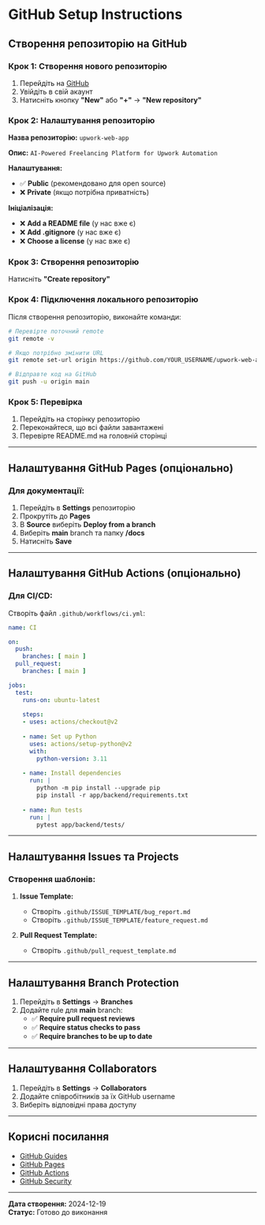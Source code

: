 # GitHub Setup Instructions

## Створення репозиторію на GitHub

### Крок 1: Створення нового репозиторію

1. Перейдіть на [GitHub](https://github.com)
2. Увійдіть в свій акаунт
3. Натисніть кнопку **"New"** або **"+"** → **"New repository"**

### Крок 2: Налаштування репозиторію

**Назва репозиторію:** `upwork-web-app`

**Опис:** `AI-Powered Freelancing Platform for Upwork Automation`

**Налаштування:**
- ✅ **Public** (рекомендовано для open source)
- ❌ **Private** (якщо потрібна приватність)

**Ініціалізація:**
- ❌ **Add a README file** (у нас вже є)
- ❌ **Add .gitignore** (у нас вже є)
- ❌ **Choose a license** (у нас вже є)

### Крок 3: Створення репозиторію

Натисніть **"Create repository"**

### Крок 4: Підключення локального репозиторію

Після створення репозиторію, виконайте команди:

```bash
# Перевірте поточний remote
git remote -v

# Якщо потрібно змінити URL
git remote set-url origin https://github.com/YOUR_USERNAME/upwork-web-app.git

# Відправте код на GitHub
git push -u origin main
```

### Крок 5: Перевірка

1. Перейдіть на сторінку репозиторію
2. Переконайтеся, що всі файли завантажені
3. Перевірте README.md на головній сторінці

---

## Налаштування GitHub Pages (опціонально)

### Для документації:

1. Перейдіть в **Settings** репозиторію
2. Прокрутіть до **Pages**
3. В **Source** виберіть **Deploy from a branch**
4. Виберіть **main** branch та папку **/docs**
5. Натисніть **Save**

---

## Налаштування GitHub Actions (опціонально)

### Для CI/CD:

Створіть файл `.github/workflows/ci.yml`:

```yaml
name: CI

on:
  push:
    branches: [ main ]
  pull_request:
    branches: [ main ]

jobs:
  test:
    runs-on: ubuntu-latest
    
    steps:
    - uses: actions/checkout@v2
    
    - name: Set up Python
      uses: actions/setup-python@v2
      with:
        python-version: 3.11
    
    - name: Install dependencies
      run: |
        python -m pip install --upgrade pip
        pip install -r app/backend/requirements.txt
    
    - name: Run tests
      run: |
        pytest app/backend/tests/
```

---

## Налаштування Issues та Projects

### Створення шаблонів:

1. **Issue Template:**
   - Створіть `.github/ISSUE_TEMPLATE/bug_report.md`
   - Створіть `.github/ISSUE_TEMPLATE/feature_request.md`

2. **Pull Request Template:**
   - Створіть `.github/pull_request_template.md`

---

## Налаштування Branch Protection

1. Перейдіть в **Settings** → **Branches**
2. Додайте rule для **main** branch:
   - ✅ **Require pull request reviews**
   - ✅ **Require status checks to pass**
   - ✅ **Require branches to be up to date**

---

## Налаштування Collaborators

1. Перейдіть в **Settings** → **Collaborators**
2. Додайте співробітників за їх GitHub username
3. Виберіть відповідні права доступу

---

## Корисні посилання

- [GitHub Guides](https://guides.github.com/)
- [GitHub Pages](https://pages.github.com/)
- [GitHub Actions](https://docs.github.com/en/actions)
- [GitHub Security](https://docs.github.com/en/github/managing-security-vulnerabilities)

---

**Дата створення:** 2024-12-19  
**Статус:** Готово до виконання 